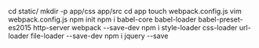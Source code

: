 cd static/
mkdir -p app/css app/src
cd app
touch webpack.config.js
vim webpack.config.js
npm init
npm i babel-core babel-loader babel-preset-es2015 http-server webpack --save-dev
npm i style-loader css-loader url-loader file-loader --save-dev
npm i jquery --save